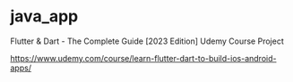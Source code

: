 # java_app

Flutter & Dart - The Complete Guide [2023 Edition] Udemy Course Project

https://www.udemy.com/course/learn-flutter-dart-to-build-ios-android-apps/
